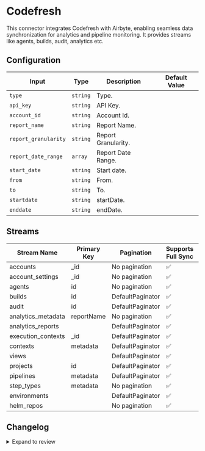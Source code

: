 # Codefresh
This connector integrates Codefresh with Airbyte, enabling seamless data synchronization for analytics and pipeline monitoring. It provides streams like agents, builds, audit, analytics etc.

## Configuration

| Input | Type | Description | Default Value |
|-------|------|-------------|---------------|
| `type` | `string` | Type.  |  |
| `api_key` | `string` | API Key.  |  |
| `account_id` | `string` | Account Id.  |  |
| `report_name` | `string` | Report Name.  |  |
| `report_granularity` | `string` | Report Granularity.  |  |
| `report_date_range` | `array` | Report Date Range.  |  |
| `start_date` | `string` | Start date.  |  |
| `from` | `string` | From.  |  |
| `to` | `string` | To.  |  |
| `startdate` | `string` | startDate.  |  |
| `enddate` | `string` | endDate.  |  |

## Streams
| Stream Name | Primary Key | Pagination | Supports Full Sync | Supports Incremental |
|-------------|-------------|------------|---------------------|----------------------|
| accounts | _id | No pagination | ✅ |  ❌  |
| account_settings | _id | No pagination | ✅ |  ❌  |
| agents | id | No pagination | ✅ |  ❌  |
| builds | id | DefaultPaginator | ✅ |  ✅  |
| audit | id | DefaultPaginator | ✅ |  ✅  |
| analytics_metadata | reportName | No pagination | ✅ |  ❌  |
| analytics_reports |  | DefaultPaginator | ✅ |  ❌  |
| execution_contexts | _id | DefaultPaginator | ✅ |  ❌  |
| contexts | metadata | DefaultPaginator | ✅ |  ❌  |
| views |  | DefaultPaginator | ✅ |  ❌  |
| projects | id | DefaultPaginator | ✅ |  ❌  |
| pipelines | metadata | DefaultPaginator | ✅ |  ❌  |
| step_types | metadata | No pagination | ✅ |  ❌  |
| environments |  | DefaultPaginator | ✅ |  ❌  |
| helm_repos |  | No pagination | ✅ |  ❌  |

## Changelog

<details>
  <summary>Expand to review</summary>

| Version          | Date              | Pull Request | Subject        |
|------------------|-------------------|--------------|----------------|
| 0.0.1 | 2024-10-17 | | Initial release by [@bishalbera](https://github.com/bishalbera) via Connector Builder |

</details>
